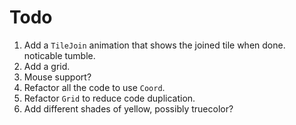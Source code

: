 # Todo

1. Add a `TileJoin` animation that shows the joined tile when done.
noticable tumble.
3. Add a grid.
5. Mouse support?
6. Refactor all the code to use `Coord`.
8. Refactor `Grid` to reduce code duplication.
9. Add different shades of yellow, possibly truecolor?
